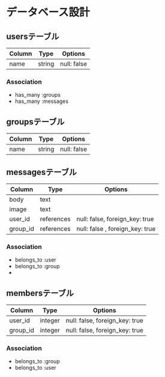 # データベース設計

## usersテーブル

| Column | Type   | Options     |
| ------ | ------ | ----------- |
| name   | string | null: false |

### Association
- has_many :groups
- has_many :messages


## groupsテーブル

| Column | Type   | Options     |
| ------ | ------ | ----------- |
| name   | string | null: false |

## messagesテーブル

| Column     | Type       | Options                         |
| ---------- | ---------- | ------------------------------- |
| body       | text       |                                 |
| image      | text       |                                 |
| user_id    | references | null: false, foreign_key: true  |
| group_id   | references | null: false , foreign_key: true |

### Association
- belongs_to :user
- belongs_to :group
- 

## membersテーブル

| Column   | Type    | Options                        |
| -------- | ------- | ------------------------------ |
| user_id  | integer | null: false, foreign_key: true |
| group_id | integer | null: false, foreign_key: true |

### Association
- belongs_to :group
- belongs_to :user
  